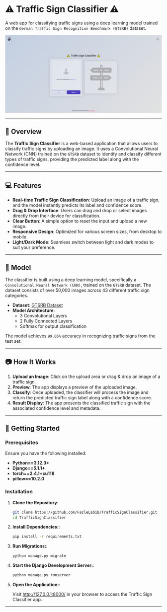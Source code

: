 # ⚠️ **Traffic Sign Classifier** ⚠️

A web app for classifying traffic signs using a deep learning model trained on the ``German Traffic Sign Recognition Benchmark (GTSRB)`` dataset.

![Traffic Sign Classifier Preview](images\preview.png)

---

## 🚦 **Overview**

The **Traffic Sign Classifier** is a web-based application that allows users to classify traffic signs by uploading an image. It uses a Convolutional Neural Network (CNN) trained on the `GTSRB` dataset to identify and classify different types of traffic signs, providing the predicted label along with the confidence level.

---

## 💻 **Features**

- **Real-time Traffic Sign Classification**: Upload an image of a traffic sign, and the model instantly predicts its label and confidence score.
- **Drag & Drop Interface**: Users can drag and drop or select images directly from their device for classification.
- **Clear Button**: A simple option to reset the input and upload a new image.
- **Responsive Design**: Optimized for various screen sizes, from desktop to mobile.
- **Light/Dark Mode**: Seamless switch between light and dark modes to suit your preference.

---

## 🧠 **Model**

The classifier is built using a deep learning model, specifically a `Convolutional Neural Network (CNN)`, trained on the `GTSRB` dataset. The dataset consists of over 50,000 images across 43 different traffic sign categories.

- **Dataset**: [GTSRB Dataset](http://benchmark.ini.rub.de/?section=gtsrb&subsection=dataset)
- **Model Architecture**:
  - 3 Convolutional Layers
  - 2 Fully Connected Layers
  - Softmax for output classification
  
The model achieves `99.05%` accuracy in recognizing traffic signs from the test set.

---

## 📷 **How It Works**

1. **Upload an Image**: Click on the upload area or drag & drop an image of a traffic sign.
2. **Preview**: The app displays a preview of the uploaded image.
3. **Classify**: Once uploaded, the classifier will process the image and return the predicted traffic sign label along with a confidence score.
4. **Result Display**: The app presents the classified traffic sign with the associated confidence level and metadata.

---

## 🚀 **Getting Started**

### **Prerequisites**

Ensure you have the following installed:

- **Python==3.12.3+**
- **Django==5.1.1+**
- **torch==2.4.1+cu118**
- **pillow==10.2.0**

### **Installation**

1. **Clone the Repository**:

   ```bash
   git clone https://github.com/FazleLabib/TrafficSignClassifier.git
   cd TrafficSignClassifier
   ```

2. **Install Dependencies:**:

   ```bash
   pip install -r requirements.txt
   ```

3. **Run Migrations:**:

   ```bash
   python manage.py migrate
   ```

4. **Start the Django Development Server:**:

   ```bash
   python manage.py runserver
   ```

5. **Open the Application:**:

   Visit http://127.0.0.1:8000/ in your browser to access the Traffic Sign Classifier app.

---

